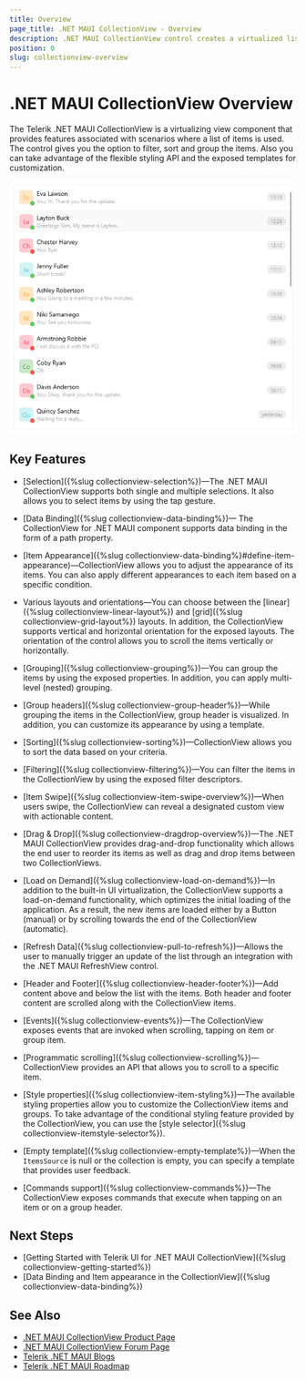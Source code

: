 ```yaml
---
title: Overview
page_title: .NET MAUI CollectionView - Overview
description: .NET MAUI CollectionView control creates a virtualized list view that enables the user to filter, sort, and group items.
position: 0
slug: collectionview-overview
---
```


# .NET MAUI CollectionView Overview

The Telerik .NET MAUI CollectionView is a virtualizing view component that provides features associated with scenarios where a list of items is used. The control gives you the option to filter, sort and group the items. Also you can take advantage of the flexible styling API and the exposed templates for customization. 

![.NET MAUI CollectionView Overview](images/collectionview-overview.png "Telerik .NET MAUI CollectionView")

## Key Features

* [Selection]({%slug collectionview-selection%})&mdash;The .NET MAUI CollectionView supports both single and multiple selections. It also allows you to select items by using the tap gesture.

* [Data Binding]({%slug collectionview-data-binding%})&mdash; The CollectionView for .NET MAUI component supports data binding in the form of a path property.

* [Item Appearance]({%slug collectionview-data-binding%}#define-item-appearance)&mdash;CollectionView allows you to adjust the appearance of its items. You can also apply different appearances to each item based on a specific condition.

* Various layouts and orientations&mdash;You can choose between the [linear]({%slug collectionview-linear-layout%}) and [grid]({%slug collectionview-grid-layout%}) layouts. In addition, the CollectionView supports vertical and horizontal orientation for the exposed layouts. The orientation of the control allows you to scroll the items vertically or horizontally.

* [Grouping]({%slug collectionview-grouping%})&mdash;You can group the items by using the exposed properties. In addition, you can apply multi-level (nested) grouping.

* [Group headers]({%slug collectionview-group-header%})&mdash;While grouping the items in the CollectionView, group header is visualized. In addition, you can customize its appearance by using a template.

* [Sorting]({%slug collectionview-sorting%})&mdash;CollectionView allows you to sort the data based on your criteria.

* [Filtering]({%slug collectionview-filtering%})&mdash;You can filter the items in the CollectionView by using the exposed filter descriptors.

* [Item Swipe]({%slug collectionview-item-swipe-overview%})&mdash;When users swipe, the CollectionView can reveal a designated custom view with actionable content.

* [Drag &amp; Drop]({%slug collectionview-dragdrop-overview%})&mdash;The .NET MAUI CollectionView provides drag-and-drop functionality which allows the end user to reorder its items as well as drag and drop items between two CollectionViews.

* [Load on Demand]({%slug collectionview-load-on-demand%})&mdash;In addition to the built-in UI virtualization, the CollectionView supports a load-on-demand functionality, which optimizes the initial loading of the application. As a result, the new items are loaded either by a Button (manual) or by scrolling towards the end of the CollectionView (automatic).

* [Refresh Data]({%slug collectionview-pull-to-refresh%})&mdash;Allows the user to manually trigger an update of the list through an integration with the .NET MAUI RefreshView control.

* [Header and Footer]({%slug collectionview-header-footer%})&mdash;Add content above and below the list with the items. Both header and footer content are scrolled along with the CollectionView items.

* [Events]({%slug collectionview-events%})&mdash;The CollectionView exposes events that are invoked when scrolling, tapping on item or group item.

* [Programmatic scrolling]({%slug collectionview-scrolling%})&mdash;CollectionView provides an API that allows you to scroll to a specific item.

* [Style properties]({%slug collectionview-item-styling%})&mdash;The available styling properties allow you to customize the CollectionView items and groups. To take advantage of the conditional styling feature provided by the CollectionView, you can use the [style selector]({%slug collectionview-itemstyle-selector%}).

* [Empty template]({%slug collectionview-empty-template%})&mdash;When the `ItemsSource` is null or the collection is empty, you can specify a template that provides user feedback.

* [Commands support]({%slug collectionview-commands%})&mdash;The CollectionView exposes commands that execute when tapping on an item or on a group header.

## Next Steps

- [Getting Started with Telerik UI for .NET MAUI CollectionView]({%slug collectionview-getting-started%})
- [Data Binding and Item appearance in the CollectionView]({%slug collectionview-data-binding%})

## See Also

- [.NET MAUI CollectionView Product Page](https://www.telerik.com/maui-ui/collectionview)
- [.NET MAUI CollectionView Forum Page](https://www.telerik.com/forums/maui?tagId=1829)
- [Telerik .NET MAUI Blogs](https://www.telerik.com/blogs/mobile-net-maui)
- [Telerik .NET MAUI Roadmap](https://www.telerik.com/support/whats-new/maui-ui/roadmap)
